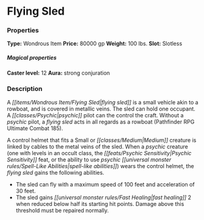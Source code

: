 ﻿---
Title: "Flying Sled"
Type: "Wondrous Item"
Price: "80000 gp"
Weight: "100 lbs."
Slot: "Slotless"
Caster level: "12"
Aura: "strong conjuration"
Description: |
  "A _flying sled_ is a small vehicle akin to a rowboat, and is covered in metallic veins. The sled can hold one occupant. A psychic pilot can the control the craft. Without a psychic pilot, a _flying sled_ acts in all regards as a rowboat (_Pathfinder RPG Ultimate Combat_ 185).
  A control helmet that fits a Small or Medium creature is linked by cables to the metal veins of the sled. When a psychic creature (one with levels in an occult class, the Psychic Sensitivity feat, or the ability to use psychic spell-like abilities) wears the control helmet, the _flying sled_ gains the following abilities.
  Along with the abilities granted to the flying sled when piloted by a psychic creature, the pilot gains the following additional ability."
Crafting cost: "40000 gp"
Sources: "['Occult Adventures']"
---

# Flying Sled

### Properties

**Type:** Wondrous Item **Price:** 80000 gp **Weight:** 100 lbs. **Slot:** Slotless

##### Magical properties

**Caster level:** 12 **Aura:** strong conjuration

### Description

A _[[items/Wondrous Item/Flying Sled|flying sled]]_ is a small vehicle akin to a rowboat, and is covered in metallic veins. The sled can hold one occupant. A _[[classes/Psychic|psychic]]_ pilot can the control the craft. Without a _psychic_ pilot, a _flying sled_ acts in all regards as a rowboat (Pathfinder RPG Ultimate Combat 185).

A control helmet that fits a Small or _[[classes/Medium|Medium]]_ creature is linked by cables to the metal veins of the sled. When a _psychic_ creature (one with levels in an occult class, the _[[feats/Psychic Sensitivity|Psychic Sensitivity]]_ feat, or the ability to use _psychic_ _[[universal monster rules/Spell-Like Abilities|spell-like abilities]]_) wears the control helmet, the _flying sled_ gains the following abilities.

* The sled can fly with a maximum speed of 100 feet and acceleration of 30 feet.
* The sled gains _[[universal monster rules/Fast Healing|fast healing]]_ 2 when reduced below half its starting hit points. Damage above this threshold must be repaired normally.